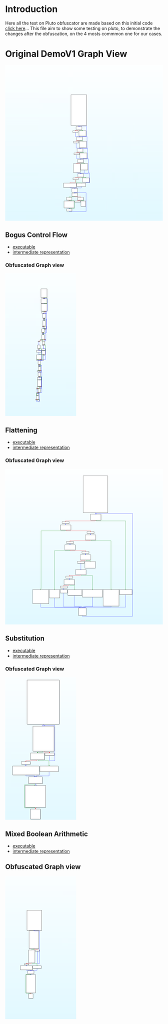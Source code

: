 # Introduction

Here all the test on Pluto obfuscator are made based on this initial code [click here](../../demo-v1.c)...
This file aim to show some testing on pluto, to demonstrate the changes after the obfuscation, on the 4 mosts commmon one for our cases.

# Original DemoV1 Graph View
![](../../../resources/images/graphs/original_demov1_graph.png)



## Bogus Control Flow

- [executable](bogus.d/bogus)
- [intermediate representation](bogus.d/bogus.ll)

### Obfuscated Graph view
![](../../../resources/images/graphs/pluto-bogus-demov1.png)



## Flattening

- [executable](flattening.d/flattening)
- [intermediate representation](flattening.d/flattening.ll)

### Obfuscated Graph view
![](../../../resources/images/graphs/pluto-flattening-demov1.png)



## Substitution
- [executable](substitution.d/substitution)
- [intermediate representation](substitution.d/substitution.ll)

### Obfuscated Graph view
![](../../../resources/images/graphs/pluto-substitution-demov1.png)



## Mixed Boolean Arithmetic
- [executable](mba.d/mba)
- [intermediate representation](mba.d/mba.ll)

## Obfuscated Graph view
![](../../../resources/images/graphs/pluto-mba-demov1.png)